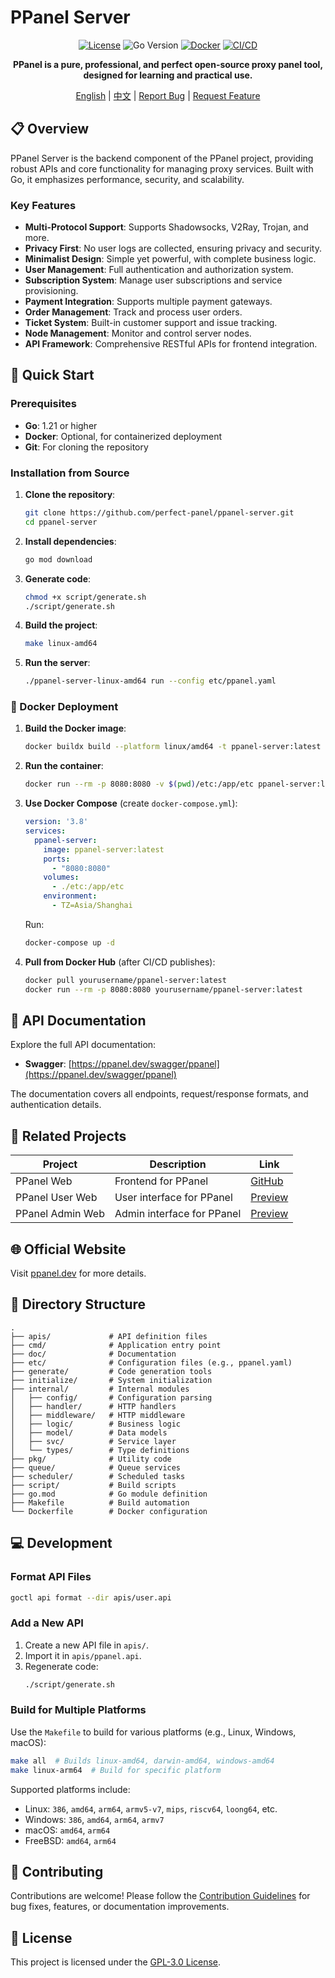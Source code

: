 # PPanel Server

<div align="center">

[![License](https://img.shields.io/github/license/perfect-panel/ppanel-server)](LICENSE)
![Go Version](https://img.shields.io/badge/Go-1.21%2B-blue)
[![Docker](https://img.shields.io/badge/Docker-Available-blue)](Dockerfile)
[![CI/CD](https://img.shields.io/github/actions/workflow/status/perfect-panel/ppanel-server/build-and-release.yml)](.github/workflows/build-and-release.yml)

**PPanel is a pure, professional, and perfect open-source proxy panel tool, designed for learning and practical use.**

[English](README.md) | [中文](README_zh.md) | [Report Bug](https://github.com/perfect-panel/ppanel-server/issues/new) | [Request Feature](https://github.com/perfect-panel/ppanel-server/issues/new)

</div>

## 📋 Overview

PPanel Server is the backend component of the PPanel project, providing robust APIs and core functionality for managing
proxy services. Built with Go, it emphasizes performance, security, and scalability.

### Key Features

- **Multi-Protocol Support**: Supports Shadowsocks, V2Ray, Trojan, and more.
- **Privacy First**: No user logs are collected, ensuring privacy and security.
- **Minimalist Design**: Simple yet powerful, with complete business logic.
- **User Management**: Full authentication and authorization system.
- **Subscription System**: Manage user subscriptions and service provisioning.
- **Payment Integration**: Supports multiple payment gateways.
- **Order Management**: Track and process user orders.
- **Ticket System**: Built-in customer support and issue tracking.
- **Node Management**: Monitor and control server nodes.
- **API Framework**: Comprehensive RESTful APIs for frontend integration.

## 🚀 Quick Start

### Prerequisites

- **Go**: 1.21 or higher
- **Docker**: Optional, for containerized deployment
- **Git**: For cloning the repository

### Installation from Source

1. **Clone the repository**:
   ```bash
   git clone https://github.com/perfect-panel/ppanel-server.git
   cd ppanel-server
   ```

2. **Install dependencies**:
   ```bash
   go mod download
   ```

3. **Generate code**:
   ```bash
   chmod +x script/generate.sh
   ./script/generate.sh
   ```

4. **Build the project**:
   ```bash
   make linux-amd64
   ```

5. **Run the server**:
   ```bash
   ./ppanel-server-linux-amd64 run --config etc/ppanel.yaml
   ```

### 🐳 Docker Deployment

1. **Build the Docker image**:
   ```bash
   docker buildx build --platform linux/amd64 -t ppanel-server:latest .
   ```

2. **Run the container**:
   ```bash
   docker run --rm -p 8080:8080 -v $(pwd)/etc:/app/etc ppanel-server:latest
   ```

3. **Use Docker Compose** (create `docker-compose.yml`):
   ```yaml
   version: '3.8'
   services:
     ppanel-server:
       image: ppanel-server:latest
       ports:
         - "8080:8080"
       volumes:
         - ./etc:/app/etc
       environment:
         - TZ=Asia/Shanghai
   ```
   Run:
   ```bash
   docker-compose up -d
   ```

4. **Pull from Docker Hub** (after CI/CD publishes):
   ```bash
   docker pull yourusername/ppanel-server:latest
   docker run --rm -p 8080:8080 yourusername/ppanel-server:latest
   ```

## 📖 API Documentation

Explore the full API documentation:

- **Swagger**: [https://ppanel.dev/swagger/ppanel](https://ppanel.dev/swagger/ppanel)

The documentation covers all endpoints, request/response formats, and authentication details.

## 🔗 Related Projects

| Project          | Description                | Link                                                  |
|------------------|----------------------------|-------------------------------------------------------|
| PPanel Web       | Frontend for PPanel        | [GitHub](https://github.com/perfect-panel/ppanel-web) |
| PPanel User Web  | User interface for PPanel  | [Preview](https://user.ppanel.dev)                    |
| PPanel Admin Web | Admin interface for PPanel | [Preview](https://admin.ppanel.dev)                   |

## 🌐 Official Website

Visit [ppanel.dev](https://ppanel.dev/) for more details.

## 📁 Directory Structure

```
.
├── apis/             # API definition files
├── cmd/              # Application entry point
├── doc/              # Documentation
├── etc/              # Configuration files (e.g., ppanel.yaml)
├── generate/         # Code generation tools
├── initialize/       # System initialization
├── internal/         # Internal modules
│   ├── config/       # Configuration parsing
│   ├── handler/      # HTTP handlers
│   ├── middleware/   # HTTP middleware
│   ├── logic/        # Business logic
│   ├── model/        # Data models
│   ├── svc/          # Service layer
│   └── types/        # Type definitions
├── pkg/              # Utility code
├── queue/            # Queue services
├── scheduler/        # Scheduled tasks
├── script/           # Build scripts
├── go.mod            # Go module definition
├── Makefile          # Build automation
└── Dockerfile        # Docker configuration
```

## 💻 Development

### Format API Files
```bash
goctl api format --dir apis/user.api
```

### Add a New API

1. Create a new API file in `apis/`.
2. Import it in `apis/ppanel.api`.
3. Regenerate code:
   ```bash
   ./script/generate.sh
   ```

### Build for Multiple Platforms

Use the `Makefile` to build for various platforms (e.g., Linux, Windows, macOS):

```bash
make all  # Builds linux-amd64, darwin-amd64, windows-amd64
make linux-arm64  # Build for specific platform
```

Supported platforms include:

- Linux: `386`, `amd64`, `arm64`, `armv5-v7`, `mips`, `riscv64`, `loong64`, etc.
- Windows: `386`, `amd64`, `arm64`, `armv7`
- macOS: `amd64`, `arm64`
- FreeBSD: `amd64`, `arm64`

## 🤝 Contributing

Contributions are welcome! Please follow the [Contribution Guidelines](CONTRIBUTING.md) for bug fixes, features, or
documentation improvements.

## 📄 License

This project is licensed under the [GPL-3.0 License](LICENSE).